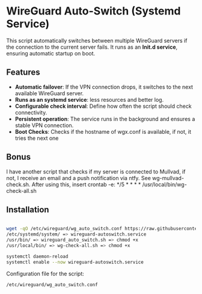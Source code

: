 # WireGuard Auto-Switch (Systemd Service)

This script automatically switches between multiple WireGuard servers if the connection to the current server fails. It runs as an **Init.d service**, ensuring automatic startup on boot.

## Features
- **Automatic failover**: If the VPN connection drops, it switches to the next available WireGuard server.
- **Runs as an systemd service**: less resources and better log.
- **Configurable check interval**: Define how often the script should check connectivity.
- **Persistent operation**: The service runs in the background and ensures a stable VPN connection.
- **Boot Checks**: Checks if the hostname of wgx.conf is available, if not, it tries the next one

## Bonus
I have another script that checks if my server is connected to Mullvad, if not, I receive an email and a push notification via ntfy. See wg-mullvad-check.sh. After using this, insert crontab -e: */5 * * * * /usr/local/bin/wg-check-all.sh

## Installation

```bash

wget -qO /etc/wireguard/wg_auto_switch.conf https://raw.githubusercontent.com/Lou-Cipher/wg-autoswitch/refs/heads/main/wg_auto_switch.conf
/etc/systemd/system/ => wireguard-autoswitch.service
/usr/bin/ => wireguard_auto_switch.sh => chmod +x
/usr/local/bin/ => wg-check-all.sh => chmod +x

systemctl daemon-reload
systemctl enable --now wireguard-autoswitch.service

```

Configuration file for the script: 
```bash
/etc/wireguard/wg_auto_switch.conf
```
